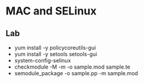# MAC and SELinux

## Lab

- yum install -y policycoreutils-gui
- yum install -y setools setools-gui
- system-config-selinux
- checkmodule -M -m -o sample.mod sample.te
- semodule_package -o sample.pp -m sample.mod